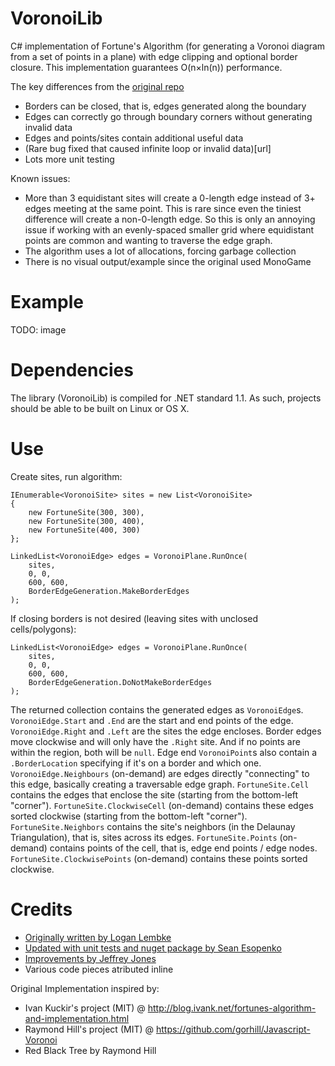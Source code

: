 # VoronoiLib

C# implementation of Fortune's Algorithm (for generating a Voronoi diagram from a set of points in a plane) with edge clipping and optional border closure. This implementation guarantees O(n×ln(n)) performance.

The key differences from the [original repo](https://github.com/Zalgo2462/VoronoiLib)
* Borders can be closed, that is, edges generated along the boundary
* Edges can correctly go through boundary corners without generating invalid data
* Edges and points/sites contain additional useful data
* (Rare bug fixed that caused infinite loop or invalid data)[url]
* Lots more unit testing

Known issues:
* More than 3 equidistant sites will create a 0-length edge instead of 3+ edges meeting at the same point. This is rare since even the tiniest difference will create a non-0-length edge. So this is only an annoying issue if working with an evenly-spaced smaller grid where equidistant points are common and wanting to traverse the edge graph.
* The algorithm uses a lot of allocations, forcing garbage collection
* There is no visual output/example since the original used MonoGame

# Example

TODO: image

# Dependencies

The library (VoronoiLib) is compiled for .NET standard 1.1. As such, projects should be able to be built on Linux or OS X.

# Use

Create sites, run algorithm:

```
IEnumerable<VoronoiSite> sites = new List<VoronoiSite>
{
    new FortuneSite(300, 300),
    new FortuneSite(300, 400),
    new FortuneSite(400, 300)
};

LinkedList<VoronoiEdge> edges = VoronoiPlane.RunOnce(
    sites, 
    0, 0, 
    600, 600,
    BorderEdgeGeneration.MakeBorderEdges
);
```

If closing borders is not desired (leaving sites with unclosed cells/polygons):

```
LinkedList<VoronoiEdge> edges = VoronoiPlane.RunOnce(
    sites, 
    0, 0, 
    600, 600,
    BorderEdgeGeneration.DoNotMakeBorderEdges
);
```

The returned collection contains the generated edges as `VoronoiEdge`s.
`VoronoiEdge.Start` and `.End` are the start and end points of the edge.
`VoronoiEdge.Right` and `.Left` are the sites the edge encloses. Border edges move clockwise and will only have the `.Right` site. And if no points are within the region, both will be `null`.
Edge end `VoronoiPoint`s also contain a `.BorderLocation` specifying if it's on a border and which one.
`VoronoiEdge.Neighbours` (on-demand) are edges directly "connecting" to this edge, basically creating a traversable edge graph.
`FortuneSite.Cell` contains the edges that enclose the site (starting from the bottom-left "corner").
`FortuneSite.ClockwiseCell` (on-demand) contains these edges sorted clockwise (starting from the bottom-left "corner").
`FortuneSite.Neighbors` contains the site's neighbors (in the Delaunay Triangulation), that is, sites across its edges.
`FortuneSite.Points` (on-demand) contains points of the cell, that is, edge end points / edge nodes.
`FortuneSite.ClockwisePoints` (on-demand) contains these points sorted clockwise.

# Credits

- [Originally written by Logan Lembke](https://github.com/Zalgo2462/VoronoiLib)
- [Updated with unit tests and nuget package by Sean Esopenko](https://github.com/sesopenko/VoronoiLib)
- [Improvements by Jeffrey Jones](https://github.com/rurounijones/VoronoiLib)
- Various code pieces atributed inline

Original Implementation inspired by:
- Ivan Kuckir's project (MIT) @ http://blog.ivank.net/fortunes-algorithm-and-implementation.html
- Raymond Hill's project (MIT) @ https://github.com/gorhill/Javascript-Voronoi
- Red Black Tree by Raymond Hill